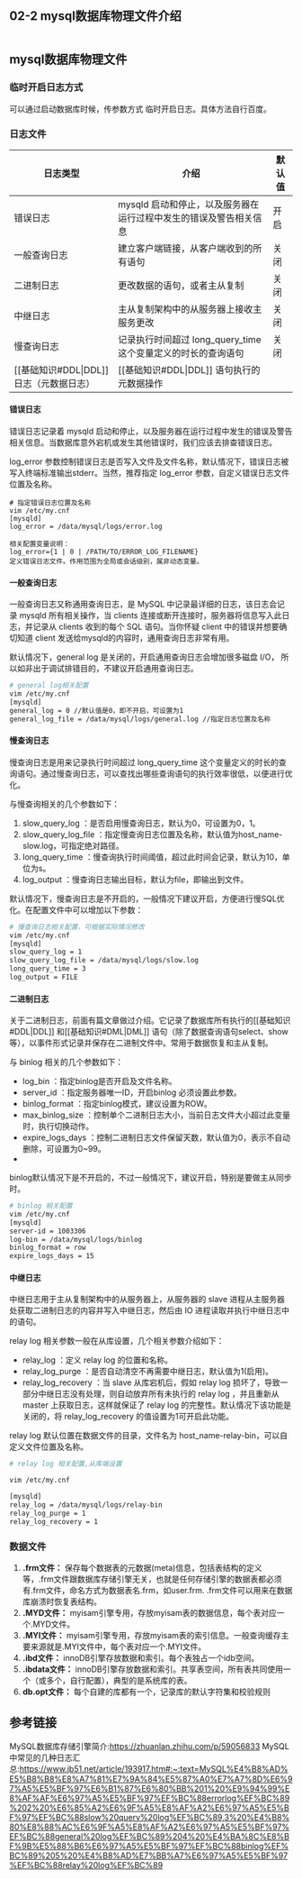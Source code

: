 ## 02-2 mysql数据库物理文件介绍

```toc
```

## mysql数据库物理文件

### 临时开启日志方式
可以通过启动数据库时候，传参数方式 临时开启日志。具体方法自行百度。

### 日志文件

| 日志类型     | 介绍 | 默认值 |
| ------------ | ---- | ------ |
| 错误日志     |   mysqld 启动和停止，以及服务器在运行过程中发生的错误及警告相关信息    |    开启    |
| 一般查询日志 |  建立客户端链接，从客户端收到的所有语句    |      关闭  |
| 二进制日志   |  更改数据的语句，或者主从复制    |      关闭  |
| 中继日志     |   主从复制架构中的从服务器上接收主服务更改   |   关闭     |
| 慢查询日志   | 记录执行时间超过 long_query_time 这个变量定义的时长的查询语句     |     关闭   |
| [[基础知识#DDL\|DDL]] 日志（元数据日志） | [[基础知识#DDL\|DDL]] 语句执行的元数据操作    |        |

#### 错误日志

错误日志记录着 mysqld 启动和停止，以及服务器在运行过程中发生的错误及警告相关信息。当数据库意外宕机或发生其他错误时，我们应该去排查错误日志。

log_error 参数控制错误日志是否写入文件及文件名称，默认情况下，错误日志被写入终端标准输出stderr。当然，推荐指定 log_error 参数，自定义错误日志文件位置及名称。

```
# 指定错误日志位置及名称
vim /etc/my.cnf 
[mysqld] 
log_error = /data/mysql/logs/error.log

相关配置变量说明：
log_error={1 | 0 | /PATH/TO/ERROR_LOG_FILENAME}
定义错误日志文件。作用范围为全局或会话级别，属非动态变量。
```

#### 一般查询日志

一般查询日志又称通用查询日志，是 MySQL 中记录最详细的日志，该日志会记录 mysqld 所有相关操作，当 clients 连接或断开连接时，服务器将信息写入此日志，并记录从 clients 收到的每个 SQL 语句。当你怀疑 client 中的错误并想要确切知道 client 发送给mysqld的内容时，通用查询日志非常有用。

默认情况下，general log 是关闭的，开启通用查询日志会增加很多磁盘 I/O， 所以如非出于调试排错目的，不建议开启通用查询日志。

```bash
# general log相关配置
vim /etc/my.cnf 
[mysqld]
general_log = 0 //默认值是0，即不开启，可设置为1
general_log_file = /data/mysql/logs/general.log //指定日志位置及名称
```

#### 慢查询日志

慢查询日志是用来记录执行时间超过 long_query_time 这个变量定义的时长的查询语句。通过慢查询日志，可以查找出哪些查询语句的执行效率很低，以便进行优化。

与慢查询相关的几个参数如下：

1. slow_query_log ：是否启用慢查询日志，默认为0，可设置为0，1。
2. slow_query_log_file ：指定慢查询日志位置及名称，默认值为host_name-slow.log，可指定绝对路径。
3. long_query_time ：慢查询执行时间阈值，超过此时间会记录，默认为10，单位为s。
4. log_output ：慢查询日志输出目标，默认为file，即输出到文件。

默认情况下，慢查询日志是不开启的，一般情况下建议开启，方便进行慢SQL优化。在配置文件中可以增加以下参数：

```bash
# 慢查询日志相关配置，可根据实际情况修改
vim /etc/my.cnf 
[mysqld] 
slow_query_log = 1
slow_query_log_file = /data/mysql/logs/slow.log
long_query_time = 3
log_output = FILE

```

#### 二进制日志

关于二进制日志，前面有篇文章做过介绍。它记录了数据库所有执行的[[基础知识#DDL\|DDL]] 和[[基础知识#DML|DML]] 语句（除了数据查询语句select、show等），以事件形式记录并保存在二进制文件中。常用于数据恢复和主从复制。

与 binlog 相关的几个参数如下：

- log_bin ：指定binlog是否开启及文件名称。
- server_id ：指定服务器唯一ID，开启binlog 必须设置此参数。
- binlog_format ：指定binlog模式，建议设置为ROW。
- max_binlog_size ：控制单个二进制日志大小，当前日志文件大小超过此变量时，执行切换动作。
- expire_logs_days ：控制二进制日志文件保留天数，默认值为0，表示不自动删除，可设置为0~99。
-

binlog默认情况下是不开启的，不过一般情况下，建议开启，特别是要做主从同步时。

```bash
# binlog 相关配置
vim /etc/my.cnf 
[mysqld]
server-id = 1003306
log-bin = /data/mysql/logs/binlog
binlog_format = row
expire_logs_days = 15
```

#### 中继日志
中继日志用于主从复制架构中的从服务器上，从服务器的 slave 进程从主服务器处获取二进制日志的内容并写入中继日志，然后由 IO 进程读取并执行中继日志中的语句。

relay log 相关参数一般在从库设置，几个相关参数介绍如下：

- relay_log ：定义 relay log 的位置和名称。
- relay_log_purge ：是否自动清空不再需要中继日志，默认值为1(启用)。
- relay_log_recovery ：当 slave 从库宕机后，假如 relay log 损坏了，导致一部分中继日志没有处理，则自动放弃所有未执行的 relay log ，并且重新从 master 上获取日志，这样就保证了 relay log 的完整性。默认情况下该功能是关闭的，将 relay_log_recovery 的值设置为1可开启此功能。

relay log 默认位置在数据文件的目录，文件名为 host_name-relay-bin，可以自定义文件位置及名称。

```bash
# relay log 相关配置,从库端设置

vim /etc/my.cnf

[mysqld]
relay_log = /data/mysql/logs/relay-bin
relay_log_purge = 1
relay_log_recovery = 1
```

### 数据文件
1. **.frm文件：** 保存每个数据表的元数据(meta)信息，包括表结构的定义等，.frm文件跟数据库存储引擎无关，也就是任何存储引擎的数据表都必须有.frm文件，命名方式为数据表名.frm，如user.frm. .frm文件可以用来在数据库崩溃时恢复表结构。
2. **.MYD文件：** myisam引擎专用，存放myisam表的数据信息，每个表对应一个.MYD文件。
3. **.MYI文件：** myisam引擎专用，存放myisam表的索引信息。一般查询缓存主要来源就是.MYI文件中，每个表对应一个.MYI文件。
4. **.ibd文件：** innoDB引擎存放数据和索引。每个表独占一个idb空间。
5. **.ibdata文件：** innoDB引擎存放数据和索引。共享表空间，所有表共同使用一个（或多个，自行配置），典型的是系统库的表。
6. **db.opt文件：** 每个自建的库都有一个，记录库的默认字符集和校验规则








## 参考链接
MySQL数据库存储引擎简介:<https://zhuanlan.zhihu.com/p/59056833>
MySQL中常见的几种日志汇总:<https://www.jb51.net/article/193917.htm#:~:text=MySQL%E4%B8%AD%E5%B8%B8%E8%A7%81%E7%9A%84%E5%87%A0%E7%A7%8D%E6%97%A5%E5%BF%97%E6%B1%87%E6%80%BB%201%20%E9%94%99%E8%AF%AF%E6%97%A5%E5%BF%97%EF%BC%88errorlog%EF%BC%89%202%20%E6%85%A2%E6%9F%A5%E8%AF%A2%E6%97%A5%E5%BF%97%EF%BC%88slow%20query%20log%EF%BC%89,3%20%E4%B8%80%E8%88%AC%E6%9F%A5%E8%AF%A2%E6%97%A5%E5%BF%97%EF%BC%88general%20log%EF%BC%89%204%20%E4%BA%8C%E8%BF%9B%E5%88%B6%E6%97%A5%E5%BF%97%EF%BC%88binlog%EF%BC%89%205%20%E4%B8%AD%E7%BB%A7%E6%97%A5%E5%BF%97%EF%BC%88relay%20log%EF%BC%89>

